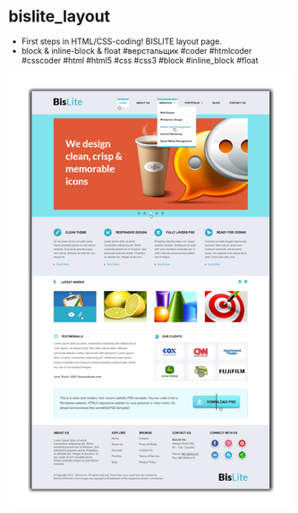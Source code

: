 # bislite_layout
* First steps in HTML/CSS-coding!
BISLITE layout page.
* block & inline-block & float
#верстальщик #coder #htmlcoder #csscoder #html #html5 #css #css3 #block #inline_block #float

![alt text](https://github.com/Y4Rick/bislite_layout/blob/master/bislite_layout.png)
